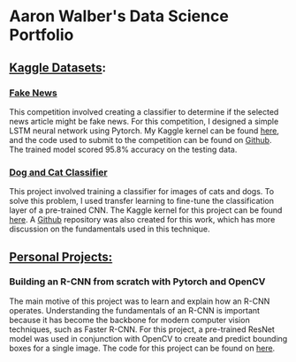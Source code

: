 # Aaron Walber's Data Science Portfolio

## <u>Kaggle Datasets</u>:
### <b>[Fake News](https://www.kaggle.com/c/fake-news)</b>
This competition involved creating a classifier to determine if the selected news article might be fake news. For this competition, I designed a simple LSTM neural network using Pytorch. My Kaggle kernel can be found [here](https://www.kaggle.com/awalber94/fake-news-prediction-using-lstm-neural-network), and the code used to submit to the competition can be found on [Github](https://github.com/awalber/fake-news-detector). The trained model scored 95.8% accuracy on the testing data.

### <b>[Dog and Cat Classifier](https://www.kaggle.com/tongpython/cat-and-dog)</b>
This project involved training a classifier for images of cats and dogs. To solve this problem, I used transfer learning to fine-tune the classification layer of a pre-trained CNN. The Kaggle kernel for this project can be found [here](https://www.kaggle.com/awalber94/cnn-classifier-with-transfer-learning-resnet-18). A [Github](https://github.com/awalber/cat-dog-classification) repository was also created for this work, which has more discussion on the fundamentals used in this technique.

## <u>Personal Projects:</u>
### <b>Building an R-CNN from scratch with Pytorch and OpenCV</b>
The main motive of this project was to learn and explain how an R-CNN operates. Understanding the fundamentals of an R-CNN is important because it has become the backbone for modern computer vision techniques, such as Faster R-CNN. For this project, a pre-trained ResNet model was used in conjunction with OpenCV to create and predict bounding boxes for a single image. The code for this project can be found on [here](https://github.com/awalber/rcnn).